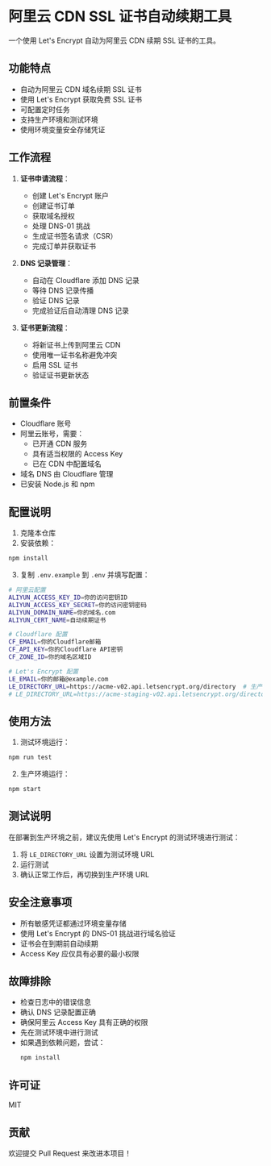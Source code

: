 # 阿里云 CDN SSL 证书自动续期工具

一个使用 Let's Encrypt 自动为阿里云 CDN 续期 SSL 证书的工具。

## 功能特点

- 自动为阿里云 CDN 域名续期 SSL 证书
- 使用 Let's Encrypt 获取免费 SSL 证书
- 可配置定时任务
- 支持生产环境和测试环境
- 使用环境变量安全存储凭证

## 工作流程

1. **证书申请流程**：
   - 创建 Let's Encrypt 账户
   - 创建证书订单
   - 获取域名授权
   - 处理 DNS-01 挑战
   - 生成证书签名请求（CSR）
   - 完成订单并获取证书

2. **DNS 记录管理**：
   - 自动在 Cloudflare 添加 DNS 记录
   - 等待 DNS 记录传播
   - 验证 DNS 记录
   - 完成验证后自动清理 DNS 记录

3. **证书更新流程**：
   - 将新证书上传到阿里云 CDN
   - 使用唯一证书名称避免冲突
   - 启用 SSL 证书
   - 验证证书更新状态

## 前置条件

- Cloudflare 账号
- 阿里云账号，需要：
  - 已开通 CDN 服务
  - 具有适当权限的 Access Key
  - 已在 CDN 中配置域名
- 域名 DNS 由 Cloudflare 管理
- 已安装 Node.js 和 npm

## 配置说明

1. 克隆本仓库
2. 安装依赖：
```bash
npm install
```

3. 复制 `.env.example` 到 `.env` 并填写配置：

```bash
# 阿里云配置
ALIYUN_ACCESS_KEY_ID=你的访问密钥ID
ALIYUN_ACCESS_KEY_SECRET=你的访问密钥密码
ALIYUN_DOMAIN_NAME=你的域名.com
ALIYUN_CERT_NAME=自动续期证书

# Cloudflare 配置
CF_EMAIL=你的Cloudflare邮箱
CF_API_KEY=你的Cloudflare API密钥
CF_ZONE_ID=你的域名区域ID

# Let's Encrypt 配置
LE_EMAIL=你的邮箱@example.com
LE_DIRECTORY_URL=https://acme-v02.api.letsencrypt.org/directory  # 生产环境
# LE_DIRECTORY_URL=https://acme-staging-v02.api.letsencrypt.org/directory  # 测试环境
```

## 使用方法

1. 测试环境运行：
```bash
npm run test
```

2. 生产环境运行：
```bash
npm start
```

## 测试说明

在部署到生产环境之前，建议先使用 Let's Encrypt 的测试环境进行测试：

1. 将 `LE_DIRECTORY_URL` 设置为测试环境 URL
2. 运行测试
3. 确认正常工作后，再切换到生产环境 URL

## 安全注意事项

- 所有敏感凭证都通过环境变量存储
- 使用 Let's Encrypt 的 DNS-01 挑战进行域名验证
- 证书会在到期前自动续期
- Access Key 应仅具有必要的最小权限

## 故障排除

- 检查日志中的错误信息
- 确认 DNS 记录配置正确
- 确保阿里云 Access Key 具有正确的权限
- 先在测试环境中进行测试
- 如果遇到依赖问题，尝试：
  ```bash
  npm install
  ```

## 许可证

MIT

## 贡献

欢迎提交 Pull Request 来改进本项目！ 